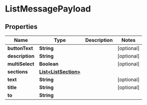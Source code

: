 

# ListMessagePayload


## Properties

| Name | Type | Description | Notes |
|------------ | ------------- | ------------- | -------------|
|**buttonText** | **String** |  |  [optional] |
|**description** | **String** |  |  [optional] |
|**multiSelect** | **Boolean** |  |  [optional] |
|**sections** | [**List&lt;ListSection&gt;**](ListSection.md) |  |  |
|**text** | **String** |  |  [optional] |
|**title** | **String** |  |  [optional] |
|**to** | **String** |  |  |



